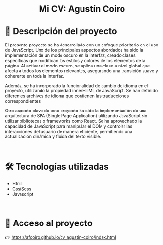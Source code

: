 <h1 align="center">Mi CV: Agustín Coiro</h1>

# 📝 Descripción del proyecto

<p>El presente proyecto se ha desarrollado con un enfoque prioritario en el uso de JavaScript. Uno de los principales aspectos abordados ha sido la implementación de un modo oscuro en la interfaz, creado clases específicas que modifican los estilos y colores de los elementos de la página. Al activar el modo oscuro, se aplica una clase a nivel global que afecta a todos los elementos relevantes, asegurando una transición suave y coherente en toda la interfaz.</p>

<p>Además, se ha incorporado la funcionalidad de cambio de idioma en el proyecto, utilizando la propiedad innerHTML de JavaScript. Se han definido diferentes archivos de idioma que contienen las traducciones correspondientes.</p>

<p>Otro aspecto clave de este proyecto ha sido la implementación de una arquitectura de SPA (Single Page Application) utilizando JavaScript sin utilizar bibliotecas o frameworks como React. Se ha aprovechado la capacidad de JavaScript para manipular el DOM y controlar las interacciones del usuario de manera eficiente, permitiendo una actualización dinámica y fluida del texto visible.</p>

<br>
  
# 🛠️ Tecnologías utilizadas

<ul> 
<li>Html</li>
<li>Css/Scss</li>
<li>Javascript</li>
</ul>

<br>
  
# 📁 Acceso al proyecto

👉 https://afcoiro.github.io/cv_agustin-coiro/index.html
